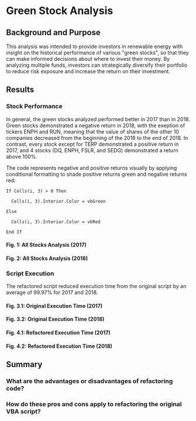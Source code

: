 # Green Stock Analysis

## Background and Purpose

This analysis was intended to provide investors in renewable energy with insight on the historical performance of various "green stocks", so that they can make informed decisions about where to invest their money. By analyzing multiple funds, investors can strategically diversify their portfolio to reduce risk exposure and increase the return on their investment.

## Results

### Stock Performance

In general, the green stocks analyzed performed better in 2017 than in 2018. Green stocks demonstrated a negative return in 2018, with the exeption of tickers ENPH and RUN, meaning that the value of shares of the other 10 companies decreased from the beginning of the 2018 to the end of 2018. In contrast, every stock except for TERP demonstrated a positive return in 2017, and 4 stocks (DQ, ENPH, FSLR, and SEDG) demonstrated a return above 100%.

The code represents negative and positive returns visually by applying conditional formatting to shade positive returns green and negative returns red:

    If Cells(i, 3) > 0 Then

      Cells(i, 3).Interior.Color = vbGreen

    Else

      Cells(i, 3).Interior.Color = vbRed

    End If

#### Fig. 1: All Stocks Analysis (2017)

#### Fig. 2: All Stocks Analysis (2018)

### Script Execution

The refactored script reduced execution time from the original script by an average of 99.97% for 2017 and 2018.

#### Fig. 3.1: Original Execution Time (2017)

#### Fig. 3.2: Original Execution Time (2018)

#### Fig. 4.1: Refactored Execution Time (2017)

#### Fig. 4.2: Refactored Execution Time (2018)

## Summary

### What are the advantages or disadvantages of refactoring code?

### How do these pros and cons apply to refactoring the original VBA script?
